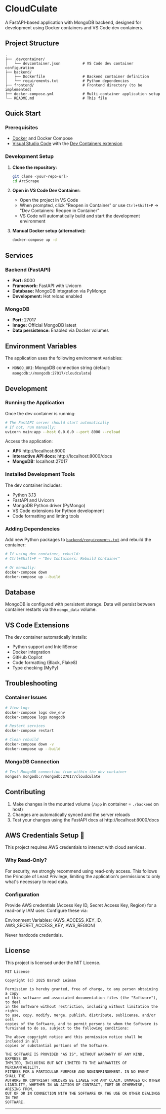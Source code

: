 # CloudCulate

A FastAPI-based application with MongoDB backend, designed for development using Docker containers and VS Code dev containers.

## Project Structure

```
.
├── .devcontainer/
│   └── devcontainer.json          # VS Code dev container configuration
├── backend/
│   ├── Dockerfile                 # Backend container definition
│   └── requirements.txt           # Python dependencies
├── frontend/                      # Frontend directory (to be implemented)
├── docker-compose.yml             # Multi-container application setup
└── README.md                      # This file
```

## Quick Start

### Prerequisites

- [Docker](https://www.docker.com/get-started) and Docker Compose
- [Visual Studio Code](https://code.visualstudio.com/) with the [Dev Containers extension](https://marketplace.visualstudio.com/items?itemName=ms-vscode-remote.remote-containers)

### Development Setup

1. **Clone the repository:**
   ```bash
   git clone <your-repo-url>
   cd ArcScrape
   ```

2. **Open in VS Code Dev Container:**
   - Open the project in VS Code
   - When prompted, click "Reopen in Container" or use `Ctrl+Shift+P` → "Dev Containers: Reopen in Container"
   - VS Code will automatically build and start the development environment

3. **Manual Docker setup (alternative):**
   ```bash
   docker-compose up -d
   ```

## Services

### Backend (FastAPI)
- **Port:** 8000
- **Framework:** FastAPI with Uvicorn
- **Database:** MongoDB integration via PyMongo
- **Development:** Hot reload enabled

### MongoDB
- **Port:** 27017
- **Image:** Official MongoDB latest
- **Data persistence:** Enabled via Docker volumes

## Environment Variables

The application uses the following environment variables:

- `MONGO_URI`: MongoDB connection string (default: `mongodb://mongodb:27017/cloudculate`)

## Development

### Running the Application

Once the dev container is running:

```bash
# The FastAPI server should start automatically
# If not, run manually:
uvicorn main:app --host 0.0.0.0 --port 8000 --reload
```

Access the application:
- **API:** http://localhost:8000
- **Interactive API docs:** http://localhost:8000/docs
- **MongoDB:** localhost:27017

### Installed Development Tools

The dev container includes:
- Python 3.13
- FastAPI and Uvicorn
- MongoDB Python driver (PyMongo)
- VS Code extensions for Python development
- Code formatting and linting tools

### Adding Dependencies

Add new Python packages to [`backend/requirements.txt`](backend/requirements.txt) and rebuild the container:

```bash
# If using dev container, rebuild:
# Ctrl+Shift+P → "Dev Containers: Rebuild Container"

# Or manually:
docker-compose down
docker-compose up --build
```

## Database

MongoDB is configured with persistent storage. Data will persist between container restarts via the `mongo_data` volume.

## VS Code Extensions

The dev container automatically installs:
- Python support and IntelliSense
- Docker integration
- GitHub Copilot
- Code formatting (Black, Flake8)
- Type checking (MyPy)

## Troubleshooting

### Container Issues
```bash
# View logs
docker-compose logs dev_env
docker-compose logs mongodb

# Restart services
docker-compose restart

# Clean rebuild
docker-compose down -v
docker-compose up --build
```

### MongoDB Connection
```bash
# Test MongoDB connection from within the dev container
mongosh mongodb://mongodb:27017/cloudculate
```

## Contributing

1. Make changes in the mounted volume (`/app` in container = `./backend` on host)
2. Changes are automatically synced and the server reloads
3. Test your changes using the FastAPI docs at http://localhost:8000/docs

## AWS Credentials Setup 🔑
This project requires AWS credentials to interact with cloud services.

### Why Read-Only?
For security, we strongly recommend using read-only access. This follows the Principle of Least Privilege, limiting the application's permissions to only what's necessary to read data.

### Configuration
Provide AWS credentials (Access Key ID, Secret Access Key, Region) for a read-only IAM user. Configure these via:

Environment Variables: (AWS_ACCESS_KEY_ID, AWS_SECRET_ACCESS_KEY, AWS_REGION)

Never hardcode credentials.
## License

This project is licensed under the MIT License.

```
MIT License

Copyright (c) 2025 Baruch Leiman 

Permission is hereby granted, free of charge, to any person obtaining a copy
of this software and associated documentation files (the "Software"), to deal
in the Software without restriction, including without limitation the rights
to use, copy, modify, merge, publish, distribute, sublicense, and/or sell
copies of the Software, and to permit persons to whom the Software is
furnished to do so, subject to the following conditions:

The above copyright notice and this permission notice shall be included in all
copies or substantial portions of the Software.

THE SOFTWARE IS PROVIDED "AS IS", WITHOUT WARRANTY OF ANY KIND, EXPRESS OR
IMPLIED, INCLUDING BUT NOT LIMITED TO THE WARRANTIES OF MERCHANTABILITY,
FITNESS FOR A PARTICULAR PURPOSE AND NONINFRINGEMENT. IN NO EVENT SHALL THE
AUTHORS OR COPYRIGHT HOLDERS BE LIABLE FOR ANY CLAIM, DAMAGES OR OTHER
LIABILITY, WHETHER IN AN ACTION OF CONTRACT, TORT OR OTHERWISE, ARISING FROM,
OUT OF OR IN CONNECTION WITH THE SOFTWARE OR THE USE OR OTHER DEALINGS IN THE
SOFTWARE.
```
---